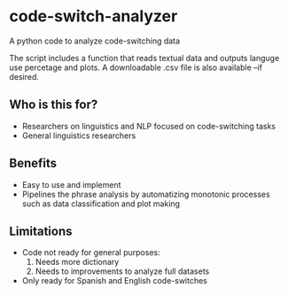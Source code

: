 # code-switch-analyzer
A python code to analyze code-switching data

The script includes a function that reads textual data and outputs languge use percetage and plots. 
A downloadable .csv file is also available –if desired.

Who is this for?
-----------
- Researchers on linguistics and NLP focused on code-switching tasks
- General linguistics researchers

Benefits
-----------
- Easy to use and implement
- Pipelines the phrase analysis by automatizing monotonic processes such as data classification and plot making

Limitations
-----------
- Code not ready for general purposes:
  1. Needs more dictionary
  2. Needs to improvements to analyze full datasets
- Only ready for Spanish and English code-switches
